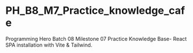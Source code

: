 # PH_B8_M7_Practice_knowledge_cafe
Programming Hero Batch 08 Milestone 07 Practice Knowledge Base- React SPA installation with Vite &amp; Tailwind.
